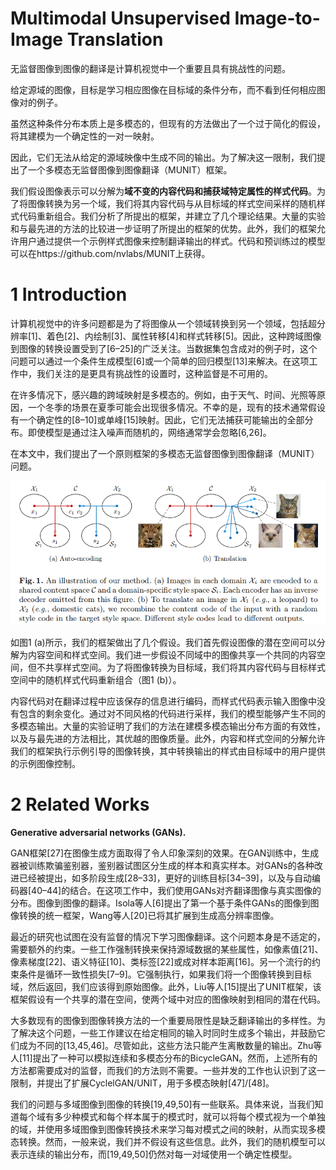 # Multimodal Unsupervised Image-to-Image Translation

无监督图像到图像的翻译是计算机视觉中一个重要且具有挑战性的问题。

给定源域的图像，目标是学习相应图像在目标域的条件分布，而不看到任何相应图像对的例子。

虽然这种条件分布本质上是多模态的，但现有的方法做出了一个过于简化的假设，将其建模为一个确定性的一对一映射。

因此，它们无法从给定的源域映像中生成不同的输出。为了解决这一限制，我们提出了一个多模态无监督图像到图像翻译（MUNIT）框架。

我们假设图像表示可以分解为**域不变的内容代码和捕获域特定属性的样式代码**。为了将图像转换为另一个域，我们将其内容代码与从目标域的样式空间采样的随机样式代码重新组合。我们分析了所提出的框架，并建立了几个理论结果。大量的实验和与最先进的方法的比较进一步证明了所提出的框架的优势。此外，我们的框架允许用户通过提供一个示例样式图像来控制翻译输出的样式。代码和预训练过的模型可以在https://github.com/nvlabs/MUNIT上获得。

# 1 Introduction

计算机视觉中的许多问题都是为了将图像从一个领域转换到另一个领域，包括超分辨率[1]、着色[2]、内绘制[3]、属性转移[4]和样式转移[5]。因此，这种跨域图像到图像的转换设置受到了[6–25]的广泛关注。当数据集包含成对的例子时，这个问题可以通过一个条件生成模型[6]或一个简单的回归模型[13]来解决。在这项工作中，我们关注的是更具有挑战性的设置时，这种监督是不可用的。

在许多情况下，感兴趣的跨域映射是多模态的。例如，由于天气、时间、光照等原因，一个冬季的场景在夏季可能会出现很多情况。不幸的是，现有的技术通常假设有一个确定性的[8–10]或单峰[15]映射。因此，它们无法捕获可能输出的全部分布。即使模型是通过注入噪声而随机的，网络通常学会忽略[6,26]。

在本文中，我们提出了一个原则框架的多模态无监督图像到图像翻译（MUNIT）问题。

![image-20221107145356760](image/image-20221107145356760.png)

如图1 (a)所示，我们的框架做出了几个假设。我们首先假设图像的潜在空间可以分解为内容空间和样式空间。我们进一步假设不同域中的图像共享一个共同的内容空间，但不共享样式空间。为了将图像转换为目标域，我们将其内容代码与目标样式空间中的随机样式代码重新组合（图1 (b)）。

内容代码对在翻译过程中应该保存的信息进行编码，而样式代码表示输入图像中没有包含的剩余变化。通过对不同风格的代码进行采样，我们的模型能够产生不同的多模态输出。大量的实验证明了我们的方法在建模多模态输出分布方面的有效性，以及与最先进的方法相比，其优越的图像质量。此外，内容和样式空间的分解允许我们的框架执行示例引导的图像转换，其中转换输出的样式由目标域中的用户提供的示例图像控制。

# 2 Related Works

**Generative adversarial networks (GANs).**

GAN框架[27]在图像生成方面取得了令人印象深刻的效果。在GAN训练中，生成器被训练欺骗鉴别器，鉴别器试图区分生成的样本和真实样本。对GANs的各种改进已经被提出，如多阶段生成[28–33]，更好的训练目标[34–39]，以及与自动编码器[40–44]的结合。在这项工作中，我们使用GANs对齐翻译图像与真实图像的分布。图像到图像的翻译。Isola等人[6]提出了第一个基于条件GANs的图像到图像转换的统一框架，Wang等人[20]已将其扩展到生成高分辨率图像。

最近的研究也试图在没有监督的情况下学习图像翻译。这个问题本身是不适定的，需要额外的约束。一些工作强制转换来保持源域数据的某些属性，如像素值[21]、像素梯度[22]、语义特征[10]、类标签[22]或成对样本距离[16]。另一个流行的约束条件是循环一致性损失[7–9]。它强制执行，如果我们将一个图像转换到目标域，然后返回，我们应该得到原始图像。此外，Liu等人[15]提出了UNIT框架，该框架假设有一个共享的潜在空间，使两个域中对应的图像映射到相同的潜在代码。

大多数现有的图像到图像转换方法的一个重要局限性是缺乏翻译输出的多样性。为了解决这个问题，一些工作建议在给定相同的输入时同时生成多个输出，并鼓励它们成为不同的[13,45,46]。尽管如此，这些方法只能产生离散数量的输出。Zhu等人[11]提出了一种可以模拟连续和多模态分布的BicycleGAN。然而，上述所有的方法都需要成对的监督，而我们的方法则不需要。一些并发的工作也认识到了这一限制，并提出了扩展CyclelGAN/UNIT，用于多模态映射[47]/[48]。

我们的问题与多域图像到图像的转换[19,49,50]有一些联系。具体来说，当我们知道每个域有多少种模式和每个样本属于的模式时，就可以将每个模式视为一个单独的域，并使用多域图像到图像转换技术来学习每对模式之间的映射，从而实现多模态转换。然而，一般来说，我们并不假设有这些信息。此外，我们的随机模型可以表示连续的输出分布，而[19,49,50]仍然对每一对域使用一个确定性模型。